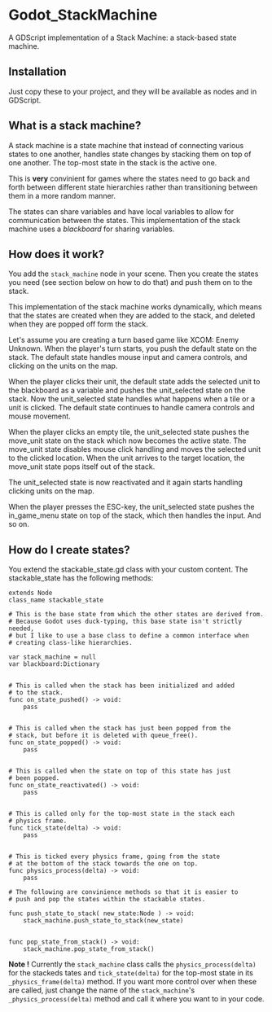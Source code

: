 # Godot_StackMachine
A GDScript implementation of a Stack Machine: a stack-based state machine.

## Installation

Just copy these to your project, and they will be available as nodes and in GDScript.


## What is a stack machine?

A stack machine is a state machine that instead of connecting various states to one another, handles state changes by stacking them on top of one another. The top-most state in the stack is the active one. 

This is **very** convinient for games where the states need to go back and forth between different state hierarchies rather than transitioning between them in a more random manner.

The states can share variables and have local variables to allow for communication between the states. This implementation of the stack machine uses a *blackboard* for sharing variables.


## How does it work?

You add the `stack_machine` node in your scene. Then you create the states you need (see section below on how to do that) and push them on to the stack. 

This implementation of the stack machine works dynamically, which means that the states are created when they are added to the stack, and deleted when they are popped off form the stack.

Let's assume you are creating a turn based game like XCOM: Enemy Unknown. When the player's turn starts, you push the default state on the stack. The default state handles mouse input and camera controls, and clicking on the units on the map.

When the player clicks their unit, the default state adds the selected unit to the blackboard as a variable and pushes the unit_selected state on the stack. Now the unit_selected state handles what happens when a tile or a unit is clicked. The default state continues to handle camera controls and mouse movement.

When the player clicks an empty tile, the unit_selected state pushes the move_unit state on the stack which now becomes the active state. The move_unit state disables mouse click handling and moves the selected unit to the clicked location. When the unit arrives to the target location, the move_unit state pops itself out of the stack. 

The unit_selected state is now reactivated and it again starts handling clicking units on the map.

When the player presses the ESC-key, the unit_selected state pushes the in_game_menu state on top of the stack, which then handles the input. And so on.


## How do I create states?

You extend the stackable_state.gd class with your custom content. The stackable_state has the following methods:

```gdscript
extends Node 
class_name stackable_state

# This is the base state from which the other states are derived from. 
# Because Godot uses duck-typing, this base state isn't strictly needed, 
# but I like to use a base class to define a common interface when
# creating class-like hierarchies.

var stack_machine = null
var blackboard:Dictionary 


# This is called when the stack has been initialized and added
# to the stack.
func on_state_pushed() -> void:
	pass


# This is called when the stack has just been popped from the
# stack, but before it is deleted with queue_free().
func on_state_popped() -> void:
	pass


# This is called when the state on top of this state has just
# been popped.
func on_state_reactivated() -> void:
	pass


# This is called only for the top-most state in the stack each
# physics frame.
func tick_state(delta) -> void:
	pass


# This is ticked every physics frame, going from the state
# at the bottom of the stack towards the one on top.
func physics_process(delta) -> void:
	pass

# The following are convinience methods so that it is easier to 
# push and pop the states within the stackable states.

func push_state_to_stack( new_state:Node ) -> void:
	stack_machine.push_state_to_stack(new_state)


func pop_state_from_stack() -> void:
	stack_machine.pop_state_from_stack()

```

**Note !** Currently the `stack_machine` class calls the `physics_process(delta)` for the stackeds tates and `tick_state(delta)` for the top-most state in its `_physics_frame(delta)` method. If you want more control over when these are called, just change the name of the `stack_machine`'s `_physics_process(delta)` method and call it where you want to in your code.

